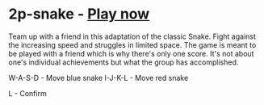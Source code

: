 # 2p-snake - [Play now](https://sprig.hackclub.com/share/3p31YkiZ3lh0zj5CuyRa)

Team up with a friend in this adaptation of the classic Snake. Fight against the increasing speed and struggles in limited space. The game is meant to be played with a friend which is why there's only one score. It's not about one's individual achievements but what the group has accomplished.

W-A-S-D - Move blue snake
I-J-K-L - Move red snake

L - Confirm
